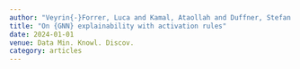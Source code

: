 ```yaml
---
author: "Veyrin{-}Forrer, Luca and Kamal, Ataollah and Duffner, Stefan and Plantevit, Marc and Robardet, C{\'{e}}line"
title: "On {GNN} explainability with activation rules"
date: 2024-01-01
venue: Data Min. Knowl. Discov.
category: articles
---
```

